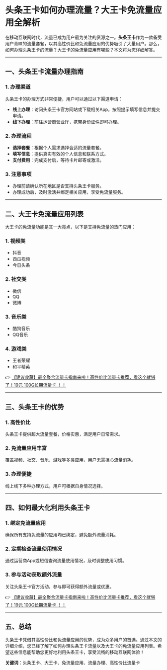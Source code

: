 # 头条王卡如何办理流量？大王卡免流量应用全解析

在移动互联网时代，流量已成为用户最为关注的资源之一。**头条王卡**作为一款备受用户青睐的流量套餐，以其高性价比和免流量应用的优势吸引了大量用户。那么，如何办理头条王卡的流量？大王卡的免流量应用有哪些？本文将为您详细解答。

---

## 一、头条王卡流量办理指南

### 1. 办理渠道
头条王卡的办理方式非常便捷，用户可以通过以下渠道申请：
- **线上办理**：访问头条王卡官方网站或下载相关App，按照提示填写信息并提交申请。
- **线下办理**：前往运营商营业厅，携带身份证件即可办理。

### 2. 办理流程
- **选择套餐**：根据个人需求选择合适的流量套餐。
- **填写信息**：提供真实有效的个人信息和联系方式。
- **支付费用**：完成支付后，等待卡片邮寄或激活。

### 3. 注意事项
- 办理前请确认所在地区是否支持头条王卡服务。
- 办理成功后，及时激活并绑定相关应用，享受免流量服务。

---

## 二、大王卡免流量应用列表

大王卡的免流量功能是其一大亮点，以下是支持免流量的热门应用：

### 1. 视频类
- 抖音
- 西瓜视频
- 今日头条

### 2. 社交类
- 微信
- QQ
- 微博

### 3. 音乐类
- 酷狗音乐
- QQ音乐

### 4. 游戏类
- 王者荣耀
- 和平精英

👉 [【建议收藏】最全聚合流量卡指南来啦！高性价比流量卡推荐，看这个就够了！19元 100G长期流量卡 ！！](https://bit.ly/Liuliangka)

---

## 三、头条王卡的优势

### 1. 高性价比
头条王卡提供超大流量套餐，价格实惠，满足用户日常需求。

### 2. 免流量应用丰富
覆盖视频、社交、音乐、游戏等多类应用，用户无需担心流量消耗。

### 3. 办理便捷
线上线下多种办理方式，用户可根据自身情况选择。

---

## 四、如何最大化利用头条王卡

### 1. 绑定免流量应用
确保所有支持免流量的应用均已绑定，避免额外流量消耗。

### 2. 定期检查流量使用情况
通过运营商App或短信查询流量使用情况，及时调整使用习惯。

### 3. 参与活动获取额外流量
关注头条王卡官方活动，参与即可获得额外流量或优惠。

👉 [【建议收藏】最全聚合流量卡指南来啦！高性价比流量卡推荐，看这个就够了！19元 100G长期流量卡 ！！](https://bit.ly/Liuliangka)

---

## 五、总结

头条王卡凭借其高性价比和免流量应用的优势，成为众多用户的首选。通过本文的详细介绍，您已经了解了如何办理头条王卡流量以及大王卡的免流量应用列表。希望这些信息能帮助您更好地利用头条王卡，享受流畅的移动互联网体验！

**关键词**：头条王卡、大王卡、免流量应用、流量办理、高性价比流量卡